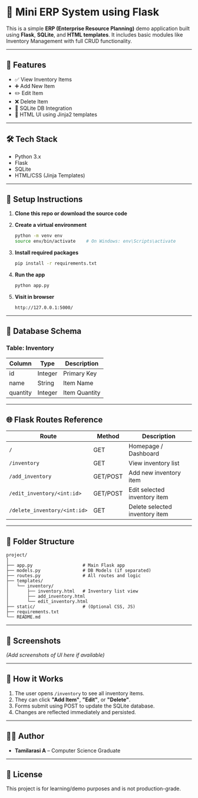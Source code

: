 # 🧾 Mini ERP System using Flask

This is a simple **ERP (Enterprise Resource Planning)** demo application built using **Flask**, **SQLite**, and **HTML templates**. It includes basic modules like Inventory Management with full CRUD functionality.

---

## 📌 Features

- ✅ View Inventory Items  
- ➕ Add New Item  
- ✏️ Edit Item  
- ❌ Delete Item  
- 💾 SQLite DB Integration  
- 🎨 HTML UI using Jinja2 templates  

---

## 🛠️ Tech Stack

- Python 3.x  
- Flask  
- SQLite  
- HTML/CSS (Jinja Templates)  

---

## 🚀 Setup Instructions

1. **Clone this repo or download the source code**

2. **Create a virtual environment**
   ```bash
   python -m venv env
   source env/bin/activate    # On Windows: env\Scripts\activate
   ```

3. **Install required packages**
   ```bash
   pip install -r requirements.txt
   ```

4. **Run the app**
   ```bash
   python app.py
   ```

5. **Visit in browser**
   ```
   http://127.0.0.1:5000/
   ```

---

## 🧩 Database Schema

### Table: Inventory

| Column    | Type    | Description         |
|-----------|---------|---------------------|
| id        | Integer | Primary Key         |
| name      | String  | Item Name           |
| quantity  | Integer | Item Quantity       |

---

## 🌐 Flask Routes Reference

| Route                         | Method | Description                      |
|------------------------------|--------|----------------------------------|
| `/`                          | GET    | Homepage / Dashboard             |
| `/inventory`                 | GET    | View inventory list              |
| `/add_inventory`             | GET/POST | Add new inventory item          |
| `/edit_inventory/<int:id>`  | GET/POST | Edit selected inventory item    |
| `/delete_inventory/<int:id>`| GET    | Delete selected inventory item   |

---

## 📂 Folder Structure

```
project/
│
├── app.py                   # Main Flask app
├── models.py                # DB Models (if separated)
├── routes.py                # All routes and logic
├── templates/
│   └── inventory/
│       ├── inventory.html   # Inventory list view
│       ├── add_inventory.html
│       └── edit_inventory.html
├── static/                  # (Optional CSS, JS)
├── requirements.txt
└── README.md
```

---

## 📸 Screenshots

*(Add screenshots of UI here if available)*

---

## 📘 How it Works

1. The user opens `/inventory` to see all inventory items.
2. They can click **"Add Item"**, **"Edit"**, or **"Delete"**.
3. Forms submit using POST to update the SQLite database.
4. Changes are reflected immediately and persisted.

---

## 🙋‍♀️ Author

- **Tamilarasi A** – Computer Science Graduate  


---

## 📎 License

This project is for learning/demo purposes and is not production-grade.
